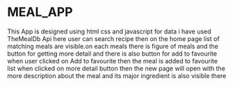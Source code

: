 # MEAL_APP
This App is designed using html css and javascript
for data i have used TheMealDb Api
here user can search recipe then on the home page list of matching meals are visible.on each meals there is figure of meals and the button for getting more detail and there is also button for add to favourite
when user clicked on Add to favourite then the meal is added to favourite list
when clicked on more detail button then the new page will open with the more description about the meal and its major ingredient is also visible there
